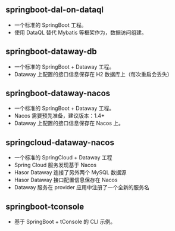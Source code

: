 ## springboot-dal-on-dataql
- 一个标准的 SpringBoot 工程。
- 使用 DataQL 替代 Mybatis 等框架作为，数据访问组建。

## springboot-dataway-db
- 一个标准的 SpringBoot + Dataway 工程。
- Dataway 上配置的接口信息保存在 H2 数据库上（每次重启会丢失）

## springboot-dataway-nacos
- 一个标准的 SpringBoot + Dataway 工程。
- Nacos 需要预先准备，建议版本：1.4+
- Dataway 上配置的接口信息保存在 Nacos 上。

## springcloud-dataway-nacos
- 一个标准的 SpringCloud + Dataway 工程
- Spring Cloud 服务发现基于 Nacos
- Hasor Dataway 连接了另外两个 MySQL 数据源
- Hasor Dataway 接口配置信息保存在 Nacos
- Dataway 服务在 provider 应用中注册了一个全新的服务名

## springboot-tconsole
- 基于 SpringBoot + tConsole 的 CLI 示例。
